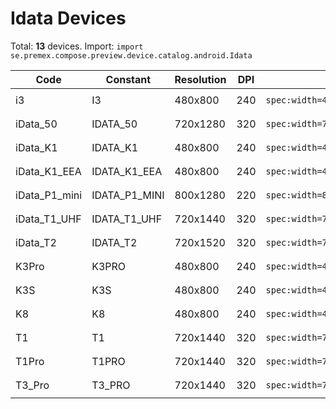 # Idata Devices

Total: **13** devices. Import: `import se.premex.compose.preview.device.catalog.android.Idata`

| Code | Constant | Resolution | DPI | Compose Spec | Preview Usage |
|------|----------|------------|-----|-------------|---------------|
| i3 | I3 | 480x800 | 240 | `spec:width=480px,height=800px,dpi=240` | `@Preview(device = Idata.I3)` |
| iData_50 | IDATA_50 | 720x1280 | 320 | `spec:width=720px,height=1280px,dpi=320` | `@Preview(device = Idata.IDATA_50)` |
| iData_K1 | IDATA_K1 | 480x800 | 240 | `spec:width=480px,height=800px,dpi=240` | `@Preview(device = Idata.IDATA_K1)` |
| iData_K1_EEA | IDATA_K1_EEA | 480x800 | 240 | `spec:width=480px,height=800px,dpi=240` | `@Preview(device = Idata.IDATA_K1_EEA)` |
| iData_P1_mini | IDATA_P1_MINI | 800x1280 | 220 | `spec:width=800px,height=1280px,dpi=220` | `@Preview(device = Idata.IDATA_P1_MINI)` |
| iData_T1_UHF | IDATA_T1_UHF | 720x1440 | 320 | `spec:width=720px,height=1440px,dpi=320` | `@Preview(device = Idata.IDATA_T1_UHF)` |
| iData_T2 | IDATA_T2 | 720x1520 | 320 | `spec:width=720px,height=1520px,dpi=320` | `@Preview(device = Idata.IDATA_T2)` |
| K3Pro | K3PRO | 480x800 | 240 | `spec:width=480px,height=800px,dpi=240` | `@Preview(device = Idata.K3PRO)` |
| K3S | K3S | 480x800 | 240 | `spec:width=480px,height=800px,dpi=240` | `@Preview(device = Idata.K3S)` |
| K8 | K8 | 480x800 | 240 | `spec:width=480px,height=800px,dpi=240` | `@Preview(device = Idata.K8)` |
| T1 | T1 | 720x1440 | 320 | `spec:width=720px,height=1440px,dpi=320` | `@Preview(device = Idata.T1)` |
| T1Pro | T1PRO | 720x1440 | 320 | `spec:width=720px,height=1440px,dpi=320` | `@Preview(device = Idata.T1PRO)` |
| T3_Pro | T3_PRO | 720x1440 | 320 | `spec:width=720px,height=1440px,dpi=320` | `@Preview(device = Idata.T3_PRO)` |

<!-- Generated automatically. Do not edit manually. -->
